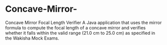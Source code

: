 # Concave-Mirror-
Concave Mirror Focal Length Verifier A Java application that uses the mirror formula to compute the focal length of a concave mirror and verifies whether it falls within the valid range (21.0 cm to 25.0 cm) as specified in the Wakisha Mock Exams.
